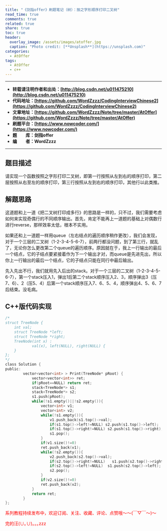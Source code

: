 ```yaml
---
title: "《剑指offer》刷题笔记（树）：按之字形顺序打印二叉树"
read_time: true
comments: true
related: true
share: true
toc: true
header:
  overlay_image: /assets/images/atoffer.jpg
  caption: "Photo credit: [**Unsplash**](https://unsplash.com)"
categories:
  - AtOffer
tags:
  - AtOffer
  - c++
---
```


----------

- **转载请注明作者和出处：[http://blog.csdn.net/u011475210](http://blog.csdn.net/u011475210)**
- **代码地址：[https://github.com/WordZzzz/CodingInterviewChinese2](https://github.com/WordZzzz/CodingInterviewChinese2)**
- **文章地址：[https://github.com/WordZzzz/Note/tree/master/AtOffer](https://github.com/WordZzzz/Note/tree/master/AtOffer)**
- **刷题平台：[https://www.nowcoder.com/](https://www.nowcoder.com/)**
- **题&emsp;&emsp;库：剑指offer**
- **编&emsp;&emsp;者：WordZzzz**

----------

## 题目描述

请实现一个函数按照之字形打印二叉树，即第一行按照从左到右的顺序打印，第二层按照从右至左的顺序打印，第三行按照从左到右的顺序打印，其他行以此类推。

## 解题思路

这道题和上一道《把二叉树打印成多行》的思路是一样的，只不过，我们需要考虑如何来实现奇偶行的不同顺序输出。首先，肯定不能再上一道题的基础上对偶数行进行reverse，那样效率太低，根本不实用。

如果还和上一道题一样用queue（左右结点的遍历顺序稍作更改），我们会发现，对于一个三层的二叉树（1-2-3-4-5-6-7），前两行都没问题，到了第三行，就乱了，无论你怎么更改第二个queue的遍历顺序。原因就在于，我上一行输出的最后一个结点，它的子结点要紧接着作为下一个输出才对，而queue是先进先出，所以你上一行输出的最后一个结点，它的子结点只能在同行中最后输出。

先入先出不行，我们就用先入后出的stack。对于一个三层的二叉树（1-2-3-4-5-6-7），第一个stack压入1，弹出1后第二个stack顺序压入2、3，顺序弹出3（压7、6）、2（压5、4）后第一个stack顺序压入7、6、5、4，顺序弹出4、5、6、7后结束。没毛病。

## C++版代码实现

```c
/*
struct TreeNode {
    int val;
    struct TreeNode *left;
    struct TreeNode *right;
    TreeNode(int x) :
            val(x), left(NULL), right(NULL) {
    }
};
*/
class Solution {
public:
        vector<vector<int> > Print(TreeNode* pRoot) {
            vector<vector<int>> ret;
            if(pRoot==NULL) return ret;
            stack<TreeNode*> s1;
            stack<TreeNode*> s2;
            s1.push(pRoot);
            while(!s1.empty()||!s2.empty()){
                vector<int> v1;
                vector<int> v2;
                while(!s1.empty()){
                    v1.push_back(s1.top()->val);
                    if(s1.top()->left!=NULL) s2.push(s1.top()->left);
                    if(s1.top()->right!=NULL) s2.push(s1.top()->right);
                    s1.pop();
                }
                if(v1.size()!=0)
                ret.push_back(v1);
                while(!s2.empty()){
                    v2.push_back(s2.top()->val);
                    if(s2.top()->right!=NULL)   s1.push(s2.top()->right);
                    if(s2.top()->left!=NULL)  s1.push(s2.top()->left);
                    s2.pop();
                }
                if(v2.size()!=0)
                ret.push_back(v2);
            }
            return ret;
        }
};
```

<span style="color: red">系列教程持续发布中，欢迎订阅、关注、收藏、评论、点赞哦～～(￣▽￣～)～</span>

<span style="color: red">完的汪(∪｡∪)｡｡｡zzz</span>